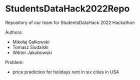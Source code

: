 # StudentsDataHack2022Repo
Repository of our team for StudentsDataHack 2022 Hackathon

Authors: 

- Mikołaj Gałkowski
- Tomasz Siudalski
- Wiktor Jakubowski


Problem:
- price prediction for holidays rent in six cities in USA

